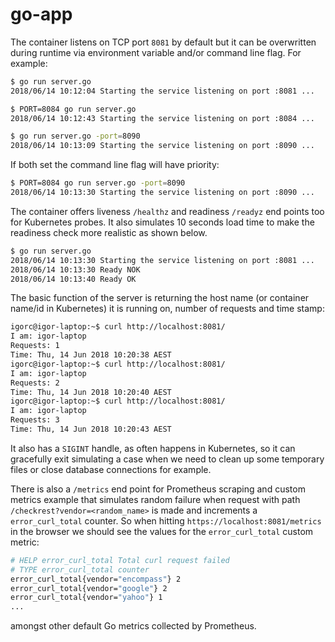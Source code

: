 # go-app

The container listens on TCP port `8081` by default but it can be overwritten during runtime via environment variable and/or command line flag. For example:

```bash
$ go run server.go
2018/06/14 10:12:04 Starting the service listening on port :8081 ...

$ PORT=8084 go run server.go
2018/06/14 10:12:43 Starting the service listening on port :8084 ...

$ go run server.go -port=8090
2018/06/14 10:13:09 Starting the service listening on port :8090 ...
```

If both set the command line flag will have priority:

```bash
$ PORT=8084 go run server.go -port=8090
2018/06/14 10:13:30 Starting the service listening on port :8090 ...
```

The container offers liveness `/healthz` and readiness `/readyz` end points too for Kubernetes probes. It also simulates 10 seconds load time to make the readiness check more realistic as shown below.

```bash
$ go run server.go
2018/06/14 10:13:30 Starting the service listening on port :8081 ...
2018/06/14 10:13:30 Ready NOK
2018/06/14 10:13:40 Ready OK
```

The basic function of the server is returning the host name (or container name/id in Kubernetes) it is running on, number of requests and time stamp: 

```bash
igorc@igor-laptop:~$ curl http://localhost:8081/
I am: igor-laptop
Requests: 1
Time: Thu, 14 Jun 2018 10:20:38 AEST
igorc@igor-laptop:~$ curl http://localhost:8081/
I am: igor-laptop
Requests: 2
Time: Thu, 14 Jun 2018 10:20:40 AEST
igorc@igor-laptop:~$ curl http://localhost:8081/
I am: igor-laptop
Requests: 3
Time: Thu, 14 Jun 2018 10:20:43 AEST
```

It also has a `SIGINT` handle, as often happens in Kubernetes, so it can gracefully exit simulating a case when we need to clean up some temporary files or close database connections for example.

There is also a `/metrics` end point for Prometheus scraping and custom metrics example that simulates random failure when request with path `/checkrest?vendor=<random_name>` is made and increments a `error_curl_total` counter. So when hitting `https://localhost:8081/metrics` in the browser we should see the values for the `error_curl_total` custom metric:

```bash
# HELP error_curl_total Total curl request failed
# TYPE error_curl_total counter
error_curl_total{vendor="encompass"} 2
error_curl_total{vendor="google"} 2
error_curl_total{vendor="yahoo"} 1
...
```

amongst other default Go metrics collected by Prometheus.
